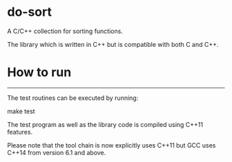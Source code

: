 # do-sort
A C/C++ collection for sorting functions.

The library which is written in C++ but is compatible with both C and C++.

# How to run
------------
The test routines can be executed by running:

make test

The test program as well as the library code is compiled using C++11 features.

Please note that the tool chain is now explicitly uses C++11 but GCC uses C++14
from version 6.1 and above.

